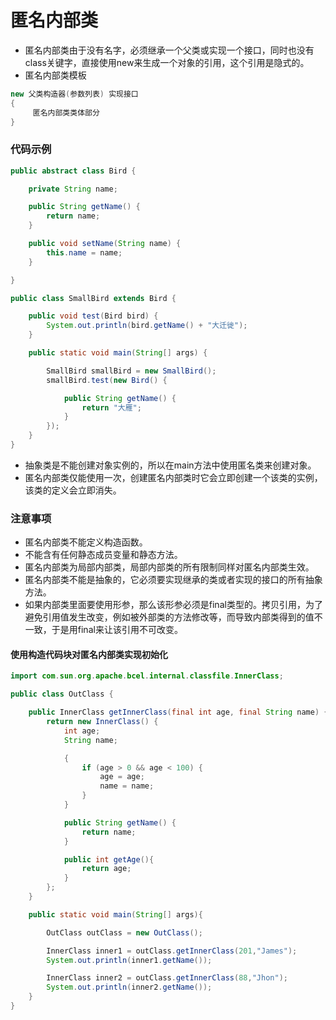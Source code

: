 # 匿名内部类
* 匿名内部类由于没有名字，必须继承一个父类或实现一个接口，同时也没有class关键字，直接使用new来生成一个对象的引用，这个引用是隐式的。
* 匿名内部类模板
```java
new 父类构造器(参数列表) 实现接口
{
     匿名内部类类体部分
}
```
### 代码示例
```java
public abstract class Bird {

    private String name;

    public String getName() {
        return name;
    }

    public void setName(String name) {
        this.name = name;
    }

}
```
```java
public class SmallBird extends Bird {

    public void test(Bird bird) {
        System.out.println(bird.getName() + "大迁徙");
    }

    public static void main(String[] args) {

        SmallBird smallBird = new SmallBird();
        smallBird.test(new Bird() {

            public String getName() {
                return "大雁";
            }
        });
    }
}
```
* 抽象类是不能创建对象实例的，所以在main方法中使用匿名类来创建对象。
* 匿名内部类仅能使用一次，创建匿名内部类时它会立即创建一个该类的实例，该类的定义会立即消失。
### 注意事项
* 匿名内部类不能定义构造函数。
* 不能含有任何静态成员变量和静态方法。
* 匿名内部类为局部内部类，局部内部类的所有限制同样对匿名内部类生效。
* 匿名内部类不能是抽象的，它必须要实现继承的类或者实现的接口的所有抽象方法。
* 如果内部类里面要使用形参，那么该形参必须是final类型的。拷贝引用，为了避免引用值发生改变，例如被外部类的方法修改等，而导致内部类得到的值不一致，于是用final来让该引用不可改变。
#### 使用构造代码块对匿名内部类实现初始化
```java
import com.sun.org.apache.bcel.internal.classfile.InnerClass;

public class OutClass {

    public InnerClass getInnerClass(final int age, final String name) {
        return new InnerClass() {
            int age;
            String name;

            {
                if (age > 0 && age < 100) {
                    age = age;
                    name = name;
                }
            }

            public String getName() {
                return name;
            }

            public int getAge(){
                return age;
            }
        };
    }

    public static void main(String[] args){

        OutClass outClass = new OutClass();

        InnerClass inner1 = outClass.getInnerClass(201,"James");
        System.out.println(inner1.getName());

        InnerClass inner2 = outClass.getInnerClass(88,"Jhon");
        System.out.println(inner2.getName());
    }
}
```
